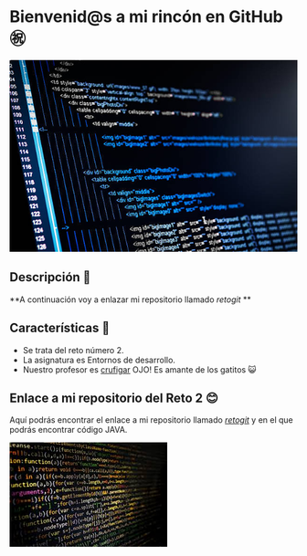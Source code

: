 # Bienvenid@s a mi rincón en GitHub :congratulations:

![Imagen de Portada](recursos/portada.jpg) 

## Descripción :eyes:

**A continuación voy a enlazar mi repositorio llamado *retogit* **

## Características :mag_right:

- Se trata del reto número 2.
- La asignatura es Entornos de desarrollo. 
- Nuestro profesor es [crufigar](https://github.com/crufigar) OJO! Es amante de los gatitos :smiley_cat:
  
## Enlace a mi repositorio del Reto 2 :blush:

Aquí podrás encontrar el enlace a mi repositorio llamado [*retogit*](https://github.com/ymvs84/retogit) y en el que podrás encontrar código JAVA. 

![Imagen de JAVA](recursos/java.jpg)

